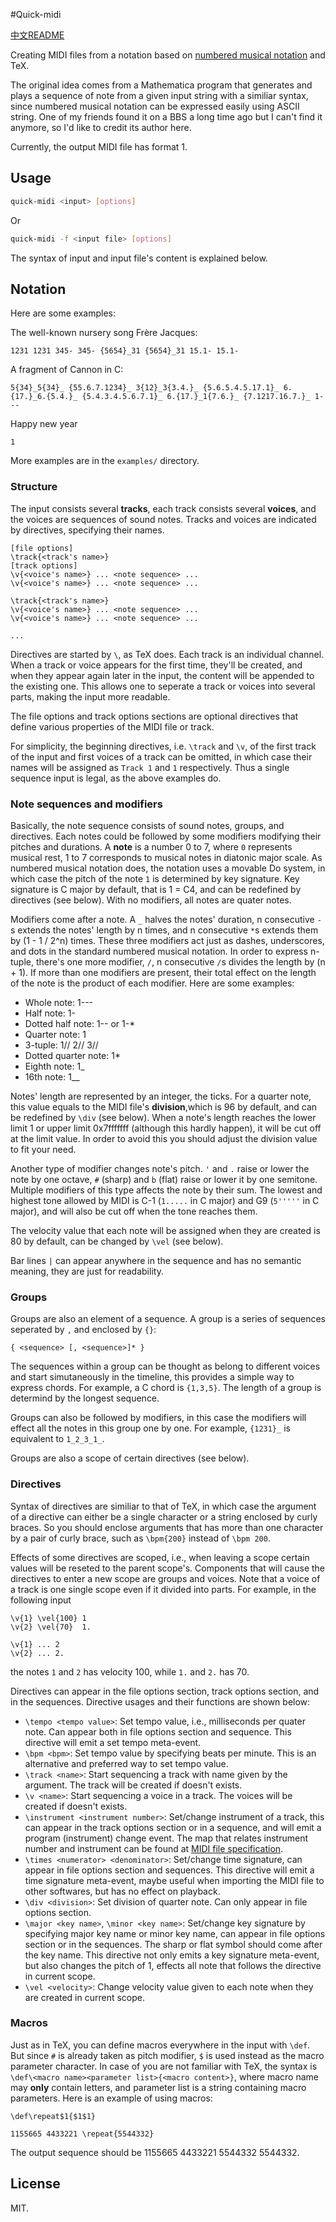 #Quick-midi

[中文README](README_zh_CN.md)

Creating MIDI files from a notation based on [numbered musical notation](https://en.wikipedia.org/wiki/Numbered_musical_notation) and TeX.

The original idea comes from a Mathematica program that generates and plays a sequence of note from a given input string with a similiar syntax, since numbered musical notation can be expressed easily using ASCII string. One of my friends found it on a BBS a long time ago but I can't find it anymore, so I'd like to credit its author here.

Currently, the output MIDI file has format 1.

## Usage
```sh
quick-midi <input> [options]
```
Or
```sh
quick-midi -f <input file> [options]
```
The syntax of input and input file's content is explained below.

## Notation
Here are some examples:

The well-known nursery song Frère Jacques:
```
1231 1231 345- 345- {5654}_31 {5654}_31 15.1- 15.1-
```

A fragment of Cannon in C:
```
5{34}_5{34}_ {55.6.7.1234}_ 3{12}_3{3.4.}_ {5.6.5.4.5.17.1}_ 6.{17.}_6.{5.4.}_ {5.4.3.4.5.6.7.1}_ 6.{17.}_1{7.6.}_ {7.1217.16.7.}_ 1---
```

Happy new year
```
1
```

More examples are in the `examples/` directory.

### Structure
The input consists several **tracks**, each track consists several **voices**, and the voices are sequences of sound notes. Tracks and voices are indicated by directives, specifying their names.
```
[file options]
\track{<track's name>}
[track options]
\v{<voice's name>} ... <note sequence> ...
\v{<voice's name>} ... <note sequence> ...

\track{<track's name>}
\v{<voice's name>} ... <note sequence> ...
\v{<voice's name>} ... <note sequence> ...

...
```
Directives are started by `\`, as TeX does. Each track is an individual channel. When a track or voice appears for the first time, they'll be created, and when they appear again later in the input, the content will be appended to the existing one. This allows one to seperate a track or voices into several parts, making the input more readable.

The file options and track options sections are optional directives that define various properties of the MIDI file or track.

For simplicity, the beginning directives, i.e. `\track` and `\v`, of the first track of the input and first voices of a track can be omitted, in which case their names will be assigned as `Track 1` and `1` respectively. Thus a single sequence input is legal, as the above examples do.

### Note sequences and modifiers
Basically, the note sequence consists of sound notes, groups, and directives. Each notes could be followed by some modifiers modifying their pitches and durations. A **note** is a number 0 to 7, where `0` represents musical rest, 1 to 7 corresponds to musical notes in diatonic major scale. As numbered musical notation does, the notation uses a movable Do system, in which case the pitch of the note `1` is determined by key signature. Key signature is C major by default, that is 1 = C4, and can be redefined by directives (see below). With no modifiers, all notes are quater notes. 

Modifiers come after a note. A `_` halves the notes' duration, n consecutive `-`s extends the notes' length by n times, and n consecutive `*`s extends them by (1 - 1 / 2^n) times. These three modifiers act just as dashes, underscores, and dots in the standard numbered musical notation. In order to express n-tuple, there's one more modifier, `/`, n consecutive `/`s divides the length by (n + 1). If more than one modifiers are present, their total effect on the length of the note is the product of each modifier. Here are some examples:
* Whole note: 1---
* Half note: 1-
* Dotted half note: 1-- or 1-*
* Quarter note: 1
* 3-tuple: 1// 2// 3//
* Dotted quarter note: 1*
* Eighth note: 1_
* 16th note: 1__

Notes' length are represented by an integer, the ticks. For a quarter note, this value equals to the MIDI file's **division**,which is 96 by default, and can be redefined by `\div` (see below). When a note's length reaches the lower limit 1 or upper limit 0x7fffffff (although this hardly happen), it will be cut off at the limit value. In order to avoid this you should adjust the division value to fit your need.

Another type of modifier changes note's pitch. `'` and `.` raise or lower the note by one octave, `#` (sharp) and `b` (flat) raise or lower it by one semitone. Multiple modifiers of this type affects the note by their sum. The lowest and highest tone allowed by MIDI is C-1 (`1.....` in C major) and G9 (`5'''''` in C major), and will also be cut off when the tone reaches them.

The velocity value that each note will be assigned when they are created is 80 by default, can be changed by `\vel` (see below).

Bar lines `|` can appear anywhere in the sequence and has no semantic meaning, they are just for readability.
### Groups
Groups are also an element of a sequence. A group is a series of sequences seperated by `,` and enclosed by `{}`:
```
{ <sequence> [, <sequence>]* }
```
The sequences within a group can be thought as belong to different voices and start simutaneously in the timeline, this provides a simple way to express chords. For example, a C chord is `{1,3,5}`. The length of a group is determind by the longest sequence.

Groups can also be followed by modifiers, in this case the modifiers will effect all the notes in this group one by one. For example, `{1231}_` is equivalent to `1_2_3_1_`.

Groups are also a scope of certain directives (see below).

### Directives
Syntax of directives are similiar to that of TeX, in which case the argument of a directive can either be a single character or a string enclosed by curly braces. So you should enclose arguments that has more than one character by a pair of curly brace, such as `\bpm{200}` instead of `\bpm 200`.

Effects of some directives are scoped, i.e., when leaving a scope certain values will be reseted to the parent scope's. Components that will cause the directives to enter a new scope are groups and voices. Note that a voice of a track is one single scope even if it divided into parts. For example, in the following input
```
\v{1} \vel{100} 1
\v{2} \vel{70}  1.

\v{1} ... 2
\v{2} ... 2.
```
the notes `1` and `2` has velocity 100, while `1.` and `2.` has 70.

Directives can appear in the file options section, track options section, and in the sequences. Directive usages and their functions are shown below:
* `\tempo <tempo value>`: Set tempo value, i.e., milliseconds per quater note. Can appear both in file options section and sequence. This directive will emit a set tempo meta-event.
* `\bpm <bpm>`: Set tempo value by specifying beats per minute. This is an alternative and preferred way to set tempo value.
* `\track <name>`: Start sequencing a track with name given by the argument. The track will be created if doesn't exists.
* `\v <name>`: Start sequencing a voice in a track. The voices will be created if doesn't exists.
* `\instrument <instrument number>`: Set/change instrument of a track, this can appear in the track options section or in a sequence, and will emit a program (instrument) change event. The map that relates instrument number and instrument can be found at [MIDI file specification](http://www.music.mcgill.ca/~ich/classes/mumt306/StandardMIDIfileformat.html).
* `\times <numerator> <denominator>`: Set/change time signature, can appear in file options section and sequences. This directive will emit a time signature meta-event, maybe useful when importing the MIDI file to other softwares, but has no effect on playback.
* `\div <division>`: Set division of quarter note. Can only appear in file options section.
* `\major <key name>`, `\minor <key name>`: Set/change key signature by specifying major key name or minor key name, can appear in file options section or in the sequences. The sharp or flat symbol should come after the key name. This directive not only emits a key signature meta-event, but also changes the pitch of 1, effects all note that follows the directive in current scope.
* `\vel <velocity>`: Change velocity value given to each note when they are created in current scope.

### Macros
Just as in TeX, you can define macros everywhere in the input with `\def`. But since `#` is already taken as pitch modifier, `$` is used instead as the macro parameter character. In case of you are not familiar with TeX, the syntax is `\def\<macro name><parameter list>{<macro content>}`, where macro name may **only** contain letters, and parameter list is a string containing macro parameters. Here is an example of using macros: 
```
\def\repeat$1{$1$1}

1155665 4433221 \repeat{5544332}
```
The output sequence should be 1155665 4433221 5544332 5544332.

## 

## License
MIT.